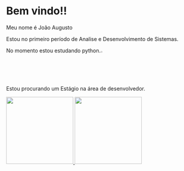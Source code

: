 <h1>Bem vindo!!</h1>
<p>Meu nome é João Augusto</p>
<p>Estou no primeiro período de Analise e Desenvolvimento de Sistemas.</p>
<p>No momento estou estudando python.<img width="2%" src="https://cdn-icons-png.flaticon.com/512/5968/5968350.png"</p>
<p>Estou procurando um Estágio na área de desenvolvedor.</p>
<div>
<a href="https://github.com/joaoaugusto2708">
<img height="180em" src="https://github-readme-stats.vercel.app/api/top-langs/?username=joaoaugusto2708&layout=compact&langs_count=7&theme=dracula"/>
<img height="180em" src="https://github-readme-stats.vercel.app/api?username=joaoaugusto2708&show_icons=true&theme=dracula&include_all_commits=true&count_private=true"/>
</div>


